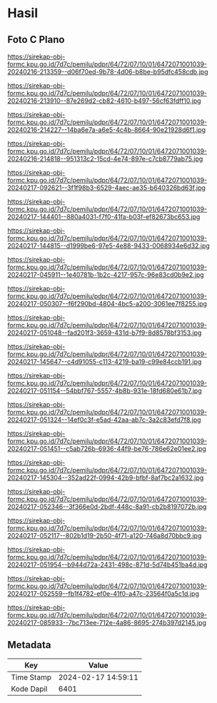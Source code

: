 # Hasil

## Foto C Plano

https://sirekap-obj-formc.kpu.go.id/7d7c/pemilu/pdpr/64/72/07/10/01/6472071001039-20240216-213359--d06f70ed-9b78-4d06-b8be-b95dfc458cdb.jpg

https://sirekap-obj-formc.kpu.go.id/7d7c/pemilu/pdpr/64/72/07/10/01/6472071001039-20240216-213910--87e269d2-cb82-4610-b497-56cf63fdff10.jpg

https://sirekap-obj-formc.kpu.go.id/7d7c/pemilu/pdpr/64/72/07/10/01/6472071001039-20240216-214227--14ba6e7a-a6e5-4c4b-8664-90e21928d6f1.jpg

https://sirekap-obj-formc.kpu.go.id/7d7c/pemilu/pdpr/64/72/07/10/01/6472071001039-20240216-214818--951313c2-15cd-4e74-897e-c7cb8779ab75.jpg

https://sirekap-obj-formc.kpu.go.id/7d7c/pemilu/pdpr/64/72/07/10/01/6472071001039-20240217-092621--3f1f98b3-6529-4aec-ae35-b640326bd63f.jpg

https://sirekap-obj-formc.kpu.go.id/7d7c/pemilu/pdpr/64/72/07/10/01/6472071001039-20240217-144401--880a4031-f7f0-41fa-b03f-ef82673bc653.jpg

https://sirekap-obj-formc.kpu.go.id/7d7c/pemilu/pdpr/64/72/07/10/01/6472071001039-20240217-144815--d1999be6-97e5-4e88-9433-0068934e6d32.jpg

https://sirekap-obj-formc.kpu.go.id/7d7c/pemilu/pdpr/64/72/07/10/01/6472071001039-20240217-045911--1e40781b-1b2c-4217-957c-96e83cd0b9e2.jpg

https://sirekap-obj-formc.kpu.go.id/7d7c/pemilu/pdpr/64/72/07/10/01/6472071001039-20240217-050307--f6f290bd-4804-4bc5-a200-3061ee7f8255.jpg

https://sirekap-obj-formc.kpu.go.id/7d7c/pemilu/pdpr/64/72/07/10/01/6472071001039-20240217-051048--fad201f3-3659-431d-b7f9-8d8578bf3153.jpg

https://sirekap-obj-formc.kpu.go.id/7d7c/pemilu/pdpr/64/72/07/10/01/6472071001039-20240217-145647--c4d91055-c113-4219-ba19-c99e84ccb191.jpg

https://sirekap-obj-formc.kpu.go.id/7d7c/pemilu/pdpr/64/72/07/10/01/6472071001039-20240217-051154--54bbf767-5557-4b8b-931e-18fd680e61b7.jpg

https://sirekap-obj-formc.kpu.go.id/7d7c/pemilu/pdpr/64/72/07/10/01/6472071001039-20240217-051324--14ef0c3f-e5ad-42aa-ab7c-3a2c83efd7f8.jpg

https://sirekap-obj-formc.kpu.go.id/7d7c/pemilu/pdpr/64/72/07/10/01/6472071001039-20240217-051451--c5ab726b-6936-44f9-be76-786e62e01ee2.jpg

https://sirekap-obj-formc.kpu.go.id/7d7c/pemilu/pdpr/64/72/07/10/01/6472071001039-20240217-145304--352ad22f-0994-42b9-bfbf-8af7bc2a1632.jpg

https://sirekap-obj-formc.kpu.go.id/7d7c/pemilu/pdpr/64/72/07/10/01/6472071001039-20240217-052346--3f366e0d-2bdf-448c-8a91-cb2b8197072b.jpg

https://sirekap-obj-formc.kpu.go.id/7d7c/pemilu/pdpr/64/72/07/10/01/6472071001039-20240217-052117--802b1d19-2b50-4f71-a120-746a8d70bbc9.jpg

https://sirekap-obj-formc.kpu.go.id/7d7c/pemilu/pdpr/64/72/07/10/01/6472071001039-20240217-051954--b944d72a-2431-498c-871d-5d74b451ba4d.jpg

https://sirekap-obj-formc.kpu.go.id/7d7c/pemilu/pdpr/64/72/07/10/01/6472071001039-20240217-052559--fb1f4782-ef0e-41f0-a47c-23564f0a5c1d.jpg

https://sirekap-obj-formc.kpu.go.id/7d7c/pemilu/pdpr/64/72/07/10/01/6472071001039-20240217-085933--7bc713ee-712e-4a86-8695-274b397d2145.jpg


## Metadata

| Key        | Value               |
| ---------- | ------------------- |
| Time Stamp | 2024-02-17 14:59:11 |
| Kode Dapil | 6401                |



